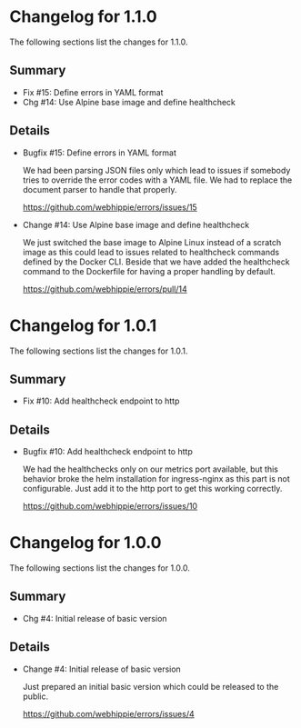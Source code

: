 # Changelog for 1.1.0

The following sections list the changes for 1.1.0.

## Summary

 * Fix #15: Define errors in YAML format
 * Chg #14: Use Alpine base image and define healthcheck

## Details

 * Bugfix #15: Define errors in YAML format

   We had been parsing JSON files only which lead to issues if somebody tries to
   override the error codes with a YAML file. We had to replace the document parser
   to handle that properly.

   https://github.com/webhippie/errors/issues/15

 * Change #14: Use Alpine base image and define healthcheck

   We just switched the base image to Alpine Linux instead of a scratch image as
   this could lead to issues related to healthcheck commands defined by the Docker
   CLI. Beside that we have added the healthcheck command to the Dockerfile for
   having a proper handling by default.

   https://github.com/webhippie/errors/pull/14


# Changelog for 1.0.1

The following sections list the changes for 1.0.1.

## Summary

 * Fix #10: Add healthcheck endpoint to http

## Details

 * Bugfix #10: Add healthcheck endpoint to http

   We had the healthchecks only on our metrics port available, but this behavior
   broke the helm installation for ingress-nginx as this part is not configurable.
   Just add it to the http port to get this working correctly.

   https://github.com/webhippie/errors/issues/10


# Changelog for 1.0.0

The following sections list the changes for 1.0.0.

## Summary

 * Chg #4: Initial release of basic version

## Details

 * Change #4: Initial release of basic version

   Just prepared an initial basic version which could be released to the public.

   https://github.com/webhippie/errors/issues/4


